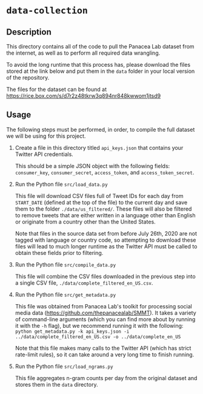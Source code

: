 # `data-collection`

## Description
This directory contains all of the code to pull the Panacea Lab dataset from the internet, as well as to perform all
required data wrangling. 

To avoid the long runtime that this process has, please download the files stored at the link below and put them
in the `data` folder in your local version of the repository.

The files for the dataset can be found at https://rice.box.com/s/d7r2z48tkrw3q894nr848kwwom1jtsd9

## Usage

The following steps must be performed, in order, to compile the full dataset we will be using for this project.

1. Create a file in this directory titled `api_keys.json` that contains your Twitter API credentials.
    
    This should be a simple JSON object with the following fields: `consumer_key`, `consumer_secret`, `access_token`, 
    and `access_token_secret`.
    
2. Run the Python file `src/load_data.py`

    This file will download CSV files full of Tweet IDs for each day from `START_DATE` (defined at the top of the file)
    to the current day and save them to the folder `./data/us_filtered/`. These files will also be filtered to remove
    tweets that are either written in a language other than English or originate from a country other than the United States.
    
    Note that files in the source data set from before July 26th, 2020 are not tagged with language or country code, so
    attempting to download these files will lead to much longer runtime as the Twitter API must be called to obtain
    these fields prior to filtering.
    
3. Run the Python file `src/compile_data.py`

    This file will combine the CSV files downloaded in the previous step into a single CSV file, 
    `./data/complete_filtered_en_US.csv`.
    
4. Run the Python file `src/get_metadata.py`

    This file was obtained from Panacea Lab's toolkit for processing social media data (https://github.com/thepanacealab/SMMT).
     It takes a variety of 
    command-line arguments (which you can find more about by running it with the `-h` flag), but we recommend running it
    with the following: `python get_metadata.py -k api_keys.json -i ../data/complete_filtered_en_US.csv -o ../data/complete_en_US`
    
    Note that this file makes many calls to the Twitter API (which has strict rate-limit rules), so it can take around
    a very long time to finish running.
    
5. Run the Python file `src/load_ngrams.py`

    This file aggregates n-gram counts per day from the original dataset and stores them in the `data` directory. 